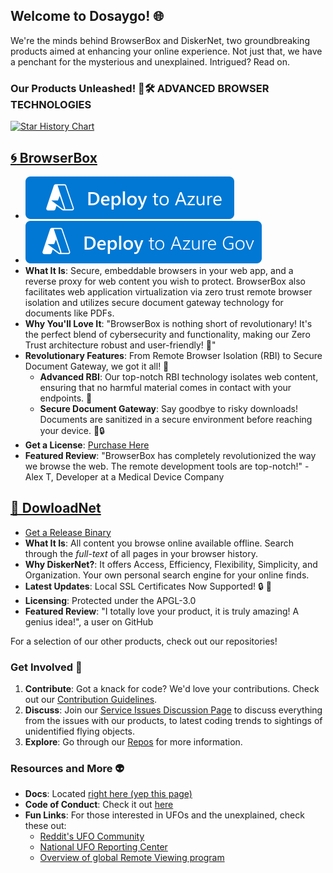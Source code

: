## Welcome to Dosaygo! 🌐

We're the minds behind BrowserBox and DiskerNet, two groundbreaking products aimed at enhancing your online experience. Not just that, we have a penchant for the mysterious and unexplained. Intrigued? Read on.

### Our Products Unleashed! 🚀🛠 ADVANCED BROWSER TECHNOLOGIES

[![Star History Chart](https://api.star-history.com/svg?repos=BrowserBox/BrowserBox,dosyago/DownloadNet&type=Date)](https://star-history.com/#BrowserBox/BrowserBox&dosyago/DownloadNet&Date)

## [:cyclone: BrowserBox](https://github.com/BrowserBox/BrowserBox)
-  <a
        href="https://portal.azure.com/#create/Microsoft.Template/uri/https%3A%2F%2Fraw.githubusercontent.com%2FBrowserBox%2FBrowserBox%2Fboss%2Fspread-channels%2Fazure%2Fdosyago%2Fbrowserbox%2Fazuredeploy.json/createUIDefinitionUri/https%3A%2F%2Fraw.githubusercontent.com%2FBrowserBox%2FBrowserBox%2Fboss%2Fspread-channels%2Fazure%2Fdosyago%2Fbrowserbox%2FcreateUiDefinition.json">
       <img src="https://raw.githubusercontent.com/Azure/azure-quickstart-templates/master/1-CONTRIBUTION-GUIDE/images/deploytoazure.svg?sanitize=true" alt="Deploy To Azure" style="max-width:100%"/>
      </a>
  -  <a
        href="https://portal.azure.us/#create/Microsoft.Template/uri/https%3A%2F%2Fraw.githubusercontent.com%2FBrowserBox%2FBrowserBox%2Fboss%2Fspread-channels%2Fazure%2Fdosyago%2Fbrowserbox%2Fazuredeploy.json/createUIDefinitionUri/https%3A%2F%2Fraw.githubusercontent.com%2FBrowserBox%2FBrowserBox%2Fboss%2Fspread-channels%2Fazure%2Fdosyago%2Fbrowserbox%2FcreateUiDefinition.json">
       <img src="https://raw.githubusercontent.com/Azure/azure-quickstart-templates/master/1-CONTRIBUTION-GUIDE/images/deploytoazuregov.svg?sanitize=true" alt="Deploy To Azure US Gov" style="max-width: 100%;"/>
      </a>
- **What It Is**: Secure, embeddable browsers in your web app, and a reverse proxy for web content you wish to protect. BrowserBox also facilitates web application virtualization via zero trust remote browser isolation and utilizes secure document gateway technology for documents like PDFs.  
- **Why You'll Love It**:  "BrowserBox is nothing short of revolutionary! It's the perfect blend of cybersecurity and functionality, making our Zero Trust architecture robust and user-friendly! 🚀"  
- **Revolutionary Features**:  From Remote Browser Isolation (RBI) to Secure Document Gateway, we got it all! 💪  
  - **Advanced RBI**: Our top-notch RBI technology isolates web content, ensuring that no harmful material comes in contact with your endpoints. 🎯  
  - **Secure Document Gateway**: Say goodbye to risky downloads! Documents are sanitized in a secure environment before reaching your device. 📄🔒
- **Get a License**: [Purchase Here](https://dosyago.com)
- **Featured Review**: "BrowserBox has completely revolutionized the way we browse the web. The remote development tools are top-notch!" - Alex T, Developer at a Medical Device Company

## [💾 DowloadNet](https://github.com/dosyago/DiskerNet)
- [Get a Release Binary](https://github.com/dosyago/DownloadNet/releases)
- **What It Is**: All content you browse online available offline. Search through the *full-text* of all pages in your browser history.
- **Why DiskerNet?**: It offers Access, Efficiency, Flexibility, Simplicity, and Organization. Your own personal search engine for your online finds.
- **Latest Updates**: Local SSL Certificates Now Supported! 🔒 🎉
- **Licensing**: Protected under the APGL-3.0
- **Featured Review**: "I totally love your product, it is truly amazing! A genius idea!", a user on GitHub

For a selection of our other products, check out our repositories!

### Get Involved 🌈
1. **Contribute**: Got a knack for code? We'd love your contributions. Check out our [Contribution Guidelines](https://github.com/dosyago/DownloadNet/blob/fun/CONTRIBUTING.md).
2. **Discuss**: Join our [Service Issues Discussion Page](https://github.com/dosyago/service-issues) to discuss everything from the issues with our products, to latest coding trends to sightings of unidentified flying objects.
3. **Explore**: Go through our [Repos](#) for more information.

### Resources and More 👽

- **Docs**: Located [right here (yep this page)](#)
- **Code of Conduct**: Check it out [here](https://github.com/dosyago/DownloadNet/blob/fun/CONTRIBUTING.md)
- **Fun Links**: For those interested in UFOs and the unexplained, check these out:
  - [Reddit's UFO Community](https://reddit.com/r/UFOs)
  - [National UFO Reporting Center](https://nuforc.org/)
  - [Overview of global Remote Viewing program](https://www.youtube.com/watch?v=H9Yr_bflXec)
